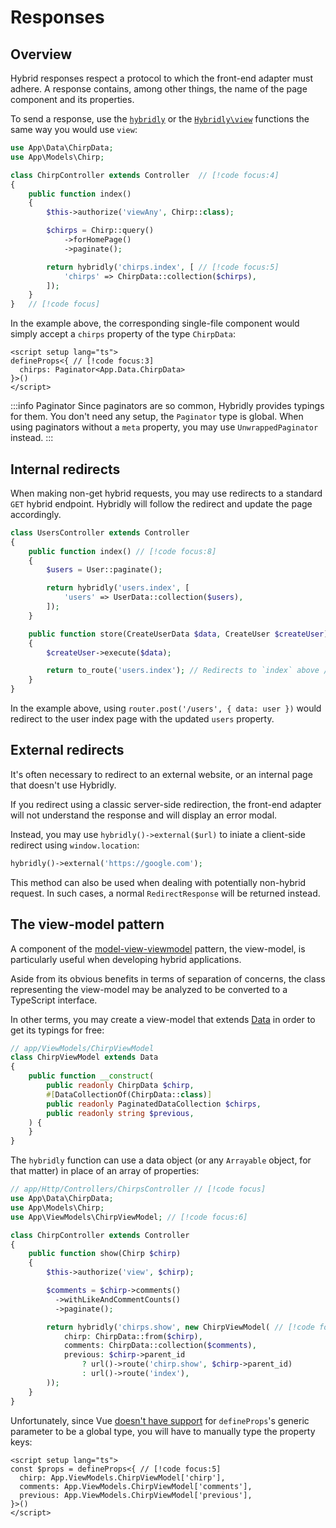 # Responses

## Overview

Hybrid responses respect a protocol to which the front-end adapter must adhere. A response contains, among other things, the name of the page component and its properties.

To send a response, use the [`hybridly`](../api/laravel/functions.md#hybridly) or the [`Hybridly\view`](../api/laravel/functions.md#view) functions the same way you would use `view`:

```php
use App\Data\ChirpData;
use App\Models\Chirp;

class ChirpController extends Controller  // [!code focus:4]
{
    public function index()
    {
        $this->authorize('viewAny', Chirp::class);

        $chirps = Chirp::query()
            ->forHomePage()
            ->paginate();

        return hybridly('chirps.index', [ // [!code focus:5]
            'chirps' => ChirpData::collection($chirps),
        ]);
    }
}   // [!code focus]
```

In the example above, the corresponding single-file component would simply accept a `chirps` property of the type `ChirpData`:

```vue
<script setup lang="ts">
defineProps<{ // [!code focus:3]
  chirps: Paginator<App.Data.ChirpData>
}>()
</script>
```

:::info Paginator
Since paginators are so common, Hybridly provides typings for them. You don't need any setup, the `Paginator` type is global. When using paginators without a `meta` property, you may use `UnwrappedPaginator` instead.
:::

## Internal redirects

When making non-get hybrid requests, you may use redirects to a standard `GET` hybrid endpoint. Hybridly will follow the redirect and update the page accordingly.

```php
class UsersController extends Controller
{
    public function index() // [!code focus:8]
    {
        $users = User::paginate();

        return hybridly('users.index', [
            'users' => UserData::collection($users),
        ]);
    }

    public function store(CreateUserData $data, CreateUser $createUser) // [!code focus:6]
    {
        $createUser->execute($data);

        return to_route('users.index'); // Redirects to `index` above // [!code hl]
    }
}
```

In the example above, using `router.post('/users', { data: user })` would redirect to the user index page with the updated `users` property.

## External redirects

It's often necessary to redirect to an external website, or an internal page that doesn't use Hybridly.

If you redirect using a classic server-side redirection, the front-end adapter will not understand the response and will display an error modal. 

Instead, you may use `hybridly()->external($url)` to iniate a client-side redirect using `window.location`:

```php
hybridly()->external('https://google.com');
```

This method can also be used when dealing with potentially non-hybrid request. In such cases, a normal `RedirectResponse` will be returned instead.


## The view-model pattern

A component of the [model-view-viewmodel](https://en.wikipedia.org/wiki/Model%E2%80%93view%E2%80%93viewmodel) pattern, the view-model, is particularly useful when developing hybrid applications.

Aside from its obvious benefits in terms of separation of concerns, the class representing the view-model may be analyzed to be converted to a TypeScript interface.

In other terms, you may create a view-model that extends [Data](https://github.com/spatie/laravel-data) in order to get its typings for free:

```php
// app/ViewModels/ChirpViewModel
class ChirpViewModel extends Data
{
    public function __construct(
        public readonly ChirpData $chirp,
        #[DataCollectionOf(ChirpData::class)]
        public readonly PaginatedDataCollection $chirps,
        public readonly string $previous,
    ) {
    }
}
```

The `hybridly` function can use a data object (or any `Arrayable` object, for that matter) in place of an array of properties:

```php
// app/Http/Controllers/ChirpsController // [!code focus]
use App\Data\ChirpData;
use App\Models\Chirp;
use App\ViewModels\ChirpViewModel; // [!code focus:6]

class ChirpController extends Controller
{
    public function show(Chirp $chirp) 
    {
        $this->authorize('view', $chirp);

        $comments = $chirp->comments()
          ->withLikeAndCommentCounts()
          ->paginate();

        return hybridly('chirps.show', new ChirpViewModel( // [!code focus:9]
            chirp: ChirpData::from($chirp),
            comments: ChirpData::collection($comments),
            previous: $chirp->parent_id
                ? url()->route('chirp.show', $chirp->parent_id)
                : url()->route('index'),
        ));
    }
}

```

Unfortunately, since Vue [doesn't have support](https://vuejs.org/api/sfc-script-setup.html#typescript-only-features) for `defineProps`'s generic parameter to be a global type, you will have to manually type the property keys:

```vue
<script setup lang="ts">
const $props = defineProps<{ // [!code focus:5]
  chirp: App.ViewModels.ChirpViewModel['chirp'],
  comments: App.ViewModels.ChirpViewModel['comments'],
  previous: App.ViewModels.ChirpViewModel['previous'],
}>()
</script>
```
